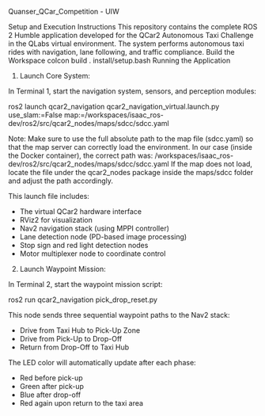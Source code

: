 Quanser_QCar_Competition - UIW

Setup and Execution Instructions
This repository contains the complete ROS 2 Humble application developed for the QCar2 Autonomous Taxi Challenge in the QLabs virtual environment. The system performs autonomous taxi rides with navigation, lane following, and traffic compliance.
Build the Workspace
colcon build
. install/setup.bash
Running the Application
1. Launch Core System:

In Terminal 1, start the navigation system, sensors, and perception modules:

ros2 launch qcar2_navigation qcar2_navigation_virtual.launch.py use_slam:=False map:=/workspaces/isaac_ros-dev/ros2/src/qcar2_nodes/maps/sdcc/sdcc.yaml

Note: Make sure to use the full absolute path to the map file (sdcc.yaml) so that the map server can correctly load the environment.
In our case (inside the Docker container), the correct path was:
/workspaces/isaac_ros-dev/ros2/src/qcar2_nodes/maps/sdcc/sdcc.yaml
If the map does not load, locate the file under the qcar2_nodes package inside the maps/sdcc folder and adjust the path accordingly.

This launch file includes:
- The virtual QCar2 hardware interface
- RViz2 for visualization
- Nav2 navigation stack (using MPPI controller)
- Lane detection node (PD-based image processing)
- Stop sign and red light detection nodes
- Motor multiplexer node to coordinate control
2. Launch Waypoint Mission:

In Terminal 2, start the waypoint mission script:

ros2 run qcar2_navigation pick_drop_reset.py

This node sends three sequential waypoint paths to the Nav2 stack:
- Drive from Taxi Hub to Pick-Up Zone
- Drive from Pick-Up to Drop-Off
- Return from Drop-Off to Taxi Hub

The LED color will automatically update after each phase:
- Red before pick-up
- Green after pick-up
- Blue after drop-off
- Red again upon return to the taxi area
